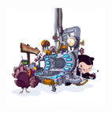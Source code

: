 <img align="left" alt="GIF" src="https://github.com/arishma108/arishma108/blob/main/assets/gobbleotron.gif?raw=true" width="200" height="200" />

